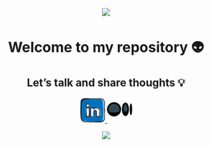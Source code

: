 <p align="center">
  <img src="https://capsule-render.vercel.app/api?type=waving&color=_custom_gradient:0:6495ed,25:87cefa,50:fffacd,75:ffa07a,100:fa8072&text=🐦‍🔥Hey%20Everyone!&height=100&section=header&fontColor=ffffff&strokeColor=rgba(177,156,217,0.6)&strokeWidth=2"/>
</p>

<h1 align="center">
  Welcome to my repository 👽
</h1>

<h2 align="center">
  Let’s talk and share thoughts 💡
</h2>

<p align="center">
  <a href="https://it.linkedin.com/in/nemanja-majstorovic-b47302206">
    <img height="50" src="https://github.com/nmswe/nmswe/blob/main/images/linkedin_logo.png"/>
  </a>
  <a href="https://medium.com/@nemanja.majstorovic.swe">
    <img height="50" src="https://github.com/nmswe/nmswe/blob/main/images/medium_logo.png"/>
  </a>
</p>

<!--
**nmswe/nmswe** is a ✨ _special_ ✨ repository because its `README.md` (this file) appears on your GitHub profile.

Here are some ideas to get you started:

- 🔭 I’m currently working on ...
- 🌱 I’m currently learning ...
- 👯 I’m looking to collaborate on ...
- 🤔 I’m looking for help with ...
- 💬 Ask me about ...
- 📫 How to reach me: ...
- 😄 Pronouns: ...
- ⚡ Fun fact: ...
-->

<p align="center">
  <img src="https://capsule-render.vercel.app/api?type=waving&color=_custom_gradient:0:6495ed,25:87cefa,50:fffacd,75:ffa07a,100:fa8072&height=100&section=footer"/>
</p>


